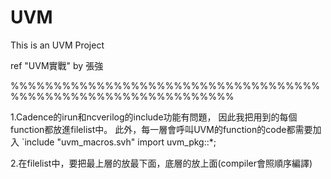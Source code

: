 # UVM
This is an UVM Project

ref 
"UVM實戰" by 張強


%%%%%%%%%%%%%%%%%%%%%%%%%%%%%%%%%%%%%%%%%%%%%%%%%%%%%%%%%%%%%%

1.Cadence的irun和ncverilog的include功能有問題，
因此我把用到的每個function都放進filelist中。
此外，每一層會呼叫UVM的function的code都需要加入
`include "uvm_macros.svh"
import uvm_pkg::*;


2.在filelist中，要把最上層的放最下面，底層的放上面(compiler會照順序編譯)
